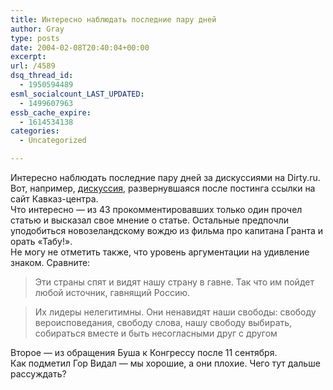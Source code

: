```yaml
---
title: Интересно наблюдать последние пару дней
author: Gray
type: posts
date: 2004-02-08T20:40:04+00:00
excerpt:
url: /4589
dsq_thread_id:
  - 1950594489
esml_socialcount_LAST_UPDATED:
  - 1499607963
essb_cache_expire:
  - 1614534138
categories:
  - Uncategorized

---
```








Интересно наблюдать последние пару дней за дискуссиями на Dirty.ru. Вот, например, <a href="http://dirty.ru/comments/12828" target="_blank">дискуссия</a>, развернувшаяся после постинга ссылки на сайт Кавказ-центра.  
Что интересно &#8212; из 43 прокомментировавших только один прочел статью и высказал свое мнение о статье. Остальные предпочли уподобиться новозеландскому вождю из фильма про капитана Гранта и орать &#171;Табу!&#187;.  
Не могу не отметить также, что уровень аргументации на удивление знаком. Сравните:

> Эти страны спят и видят нашу страну в гавне. Так что им пойдет любой источник, гавнящий Россию.



> Их лидеры нелегитимны. Они ненавидят наши свободы: свободу вероисповедания, свободу слова, нашу свободу выбирать, собираться вместе и быть несогласными друг с другом

Второе &#8212; из обращения Буша к Конгрессу после 11 сентября.  
Как подметил Гор Видал &#8212; мы хорошие, а они плохие. Чего тут дальше рассуждать?